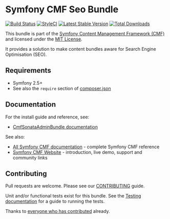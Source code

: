 # Symfony CMF Seo Bundle

[![Build Status](https://secure.travis-ci.org/symfony-cmf/sonata-admin-bundle.png?branch=master)](http://travis-ci.org/symfony-cmf/sonata-admin-bundle)
[![StyleCI](https://styleci.io/repos/16372913/shield)](https://styleci.io/repos/16372913)
[![Latest Stable Version](https://poser.pugx.org/symfony-cmf/sonata-admin-bundle/version.png)](https://packagist.org/packages/symfony-cmf/sonata-admin-bundle)
[![Total Downloads](https://poser.pugx.org/symfony-cmf/sonata-admin-bundle/d/total.png)](https://packagist.org/packages/symfony-cmf/sonata-admin-bundle)

This bundle is part of the [Symfony Content Management Framework (CMF)](http://cmf.symfony.com/)
and licensed under the [MIT License](LICENSE).

It provides a solution to make content bundles
aware for Search Engine Optimisation (SEO).

## Requirements

* Symfony 2.5+
* See also the `require` section of [composer.json](composer.json)

## Documentation

For the install guide and reference, see:

* [CmfSonataAdminBundle documentation](http://symfony.com/doc/master/cmf/bundles/sonata-admin/index.html)

See also:

* [All Symfony CMF documentation](http://symfony.com/doc/master/cmf/index.html) - complete Symfony CMF reference
* [Symfony CMF Website](http://cmf.symfony.com/) - introduction, live demo, support and community links


## Contributing

Pull requests are welcome. Please see our
[CONTRIBUTING](https://github.com/symfony-cmf/symfony-cmf/blob/master/CONTRIBUTING.md)
guide.

Unit and/or functional tests exist for this bundle. See the
[Testing documentation](http://symfony.com/doc/master/cmf/components/testing.html)
for a guide to running the tests.

Thanks to 
[everyone who has contributed](https://github.com/symfony-cmf/sonata-admin-bundle/contributors) already.
